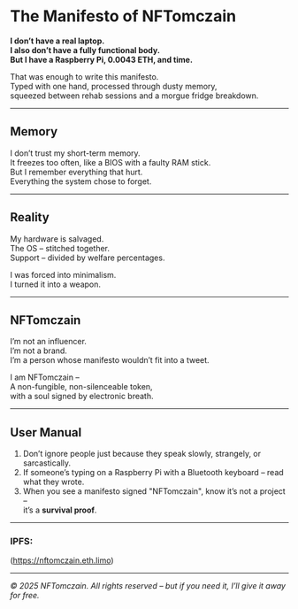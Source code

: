 # The Manifesto of NFTomczain

**I don’t have a real laptop.**  
**I also don’t have a fully functional body.**  
**But I have a Raspberry Pi, 0.0043 ETH, and time.**

That was enough to write this manifesto.  
Typed with one hand, processed through dusty memory,  
squeezed between rehab sessions and a morgue fridge breakdown.

---

## Memory

I don’t trust my short-term memory.  
It freezes too often, like a BIOS with a faulty RAM stick.  
But I remember everything that hurt.  
Everything the system chose to forget.

---

## Reality

My hardware is salvaged.  
The OS – stitched together.  
Support – divided by welfare percentages.

I was forced into minimalism.  
I turned it into a weapon.

---

## NFTomczain

I’m not an influencer.  
I’m not a brand.  
I’m a person whose manifesto wouldn’t fit into a tweet.

I am NFTomczain –  
A non-fungible, non-silenceable token,  
with a soul signed by electronic breath.

---

## User Manual

1. Don’t ignore people just because they speak slowly, strangely, or sarcastically.  
2. If someone’s typing on a Raspberry Pi with a Bluetooth keyboard – read what they wrote.  
3. When you see a manifesto signed "NFTomczain", know it’s not a project –  
   it’s a **survival proof**.

---

### IPFS:  
(https://nftomczain.eth.limo)

---

_© 2025 NFTomczain. All rights reserved – but if you need it, I’ll give it away for free._
